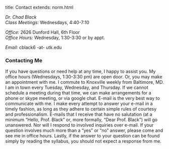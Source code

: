 title: Contact
extends: norm.html

*Dr. Chad Black*  
*Class Meetings:* Wednesdays, 4:40-7:10  

*Office:* 2626 Dunford Hall, 6th Floor   
*Office Hours:*  Wednesday, 1:30-3:30 or by appt.

*Email:* cblack6 -at- utk.edu

### Contacting Me
If you have questions or need help at any time, I happy to assist you. My office hours (Wednesdays, 1:30-3:30 pm) are open door. Or, you may make an appointment with me. I commute to Knoxville weekly from Baltimore, MD. I am in town every Tuesday, Wednesday, and Thursday. If we cannot schedule a meeting during that time, we can make arrangements for a phone or skype meeting, or via google chat. E-mail is the very best way to communicate with me. I make every attempt to answer your e-mail in a timely fashion, as long as they adhere to certain simple rules of courtesy and professionalism. E-mails that I receive that have no salutation (at a minimum “Hello, Prof. Black” or, more formally, “Dear Prof. Black”) will go unanswered. Nor will I respond to involved inquiries over e-mail. If your question involves much more than a “yes” or “no” answer, please come and see me in office hours. Lastly, if the answer to your question can be found simply by reading the syllabus, you should not expect a response from me.
